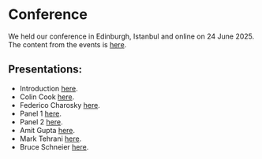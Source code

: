 # Conference
We held our conference in Edinburgh, Istanbul and online on 24 June 2025. The content from the events is [here](https://trust4futures.com/conference/).

## Presentations:

* Introduction [here](https://www.youtube.com/watch?v=cT6NbHl31nA).
* Colin Cook [here](https://youtu.be/-sCb9TbnwEo).
* Federico Charosky [here](https://youtu.be/OXaIIgBSsTw).
* Panel 1 [here](https://youtu.be/OI8Z6jLYtb8).
* Panel 2 [here](https://youtu.be/hhAjXprjUg0).
* Amit Gupta [here](https://youtu.be/ArCEfsJMRy4).
* Mark Tehrani [here](https://youtu.be/afE6_PDdjIY).
* Bruce Schneier [here](https://youtu.be/IIUSthFWz2o).

